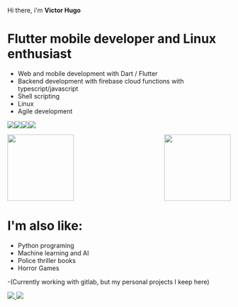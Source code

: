  
Hi there, i'm **Victor Hugo**

# Flutter mobile developer and Linux enthusiast
 - Web and mobile development with Dart / Flutter
 - Backend development with firebase cloud functions with typescript/javascript
 - Shell scripting
 - Linux
 - Agile development

<img src="https://img.icons8.com/color/50/000000/flutter.png"/><img src="https://img.icons8.com/color/50/000000/dart.png"/><img src="https://img.icons8.com/color/50/000000/linux--v1.png"/><img src="https://img.icons8.com/plasticine/50/000000/bash.png"/>






<img height="150px" src="https://github-readme-stats.vercel.app/api?username=wdvictor&count_private=true&show_icons=true&theme=synthwave"><img align="right" height="150px" src="https://github-readme-stats.vercel.app/api/top-langs/?username=wdvictor&langs_count=10&hide=vhdl,tcl,batchfile,pascal,swift,kotlin,objective-c,purebasic&count_private=true&layout=compact&theme=synthwave">



#  I'm also like:

- Python programing
- Machine learning and AI
- Police thriller books
- Horror Games



-(Currently working with  gitlab, but my personal projects I keep here)


<a href="https://www.instagram.com/victorhp.a/">
<img src="https://img.icons8.com/office/50/000000/instagram-new.png"/>
</a>
<a href="https://www.linkedin.com/in/wdvictor/"><img src="https://img.icons8.com/color/48/000000/linkedin-circled--v4.png"/></a>
